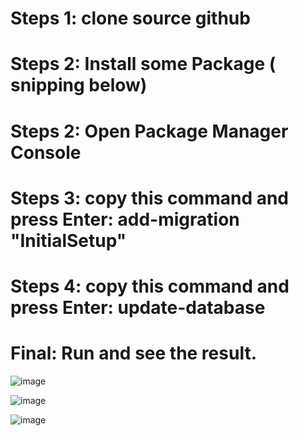 # Steps 1: clone source github
# Steps 2: Install some Package ( snipping below)
# Steps 2: Open Package Manager Console
# Steps 3: copy this command and press Enter: add-migration "InitialSetup"
# Steps 4: copy this command and press Enter: update-database
# Final: Run and see the result.

![image](https://user-images.githubusercontent.com/107535196/176867402-fe3653f2-a880-4558-910e-2ab4bbf60bfc.png)

![image](https://user-images.githubusercontent.com/107535196/176863218-0caf3a45-acb3-4079-88d3-a415165274c4.png)

![image](https://user-images.githubusercontent.com/107535196/176863265-835e275d-9744-4d46-a895-6dd7788b1e15.png)
